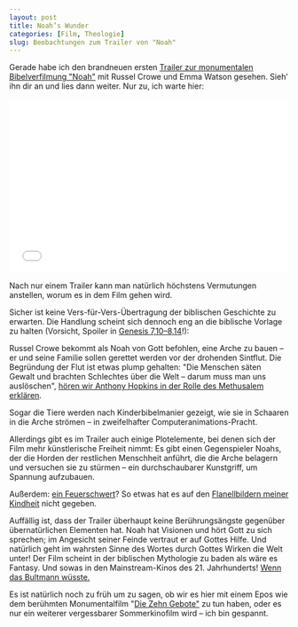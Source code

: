 ```yaml
---
layout: post
title: Noah’s Wunder
categories: [Film, Theologie]
slug: Beobachtungen zum Trailer von "Noah"
---
```


Gerade habe ich den brandneuen ersten [Trailer zur monumentalen Bibelverfilmung "Noah"](http://youtu.be/z0yf5NY9_Eg) mit Russel Crowe und Emma Watson gesehen. Sieh’ ihn dir an und lies dann weiter. Nur zu, ich warte hier:

<iframe width="100%" height="315" src="//www.youtube-nocookie.com/embed/z0yf5NY9_Eg?rel=0" frameborder="0" allowfullscreen></iframe>

Nach nur einem Trailer kann man natürlich höchstens Vermutungen anstellen, worum es in dem Film gehen wird.

Sicher ist keine Vers-für-Vers-Übertragung der biblischen Geschichte zu erwarten. Die Handlung scheint sich dennoch eng an die biblische Vorlage zu halten (Vorsicht, Spoiler in [Genesis 7,10–8,14](http://www.bibleserver.com/text/LUT/1.Mose7)!): 

Russel Crowe bekommt als Noah von Gott befohlen, eine Arche zu bauen – er und seine Familie sollen gerettet werden vor der drohenden Sintflut. Die Begründung der Flut ist etwas plump gehalten: "Die Menschen säten Gewalt und brachten Schlechtes über die Welt – darum muss man uns auslöschen", [hören wir Anthony Hopkins in der Rolle des Methusalem erklären](http://youtu.be/z0yf5NY9_Eg?t=30s).

Sogar die Tiere werden nach Kinderbibelmanier gezeigt, wie sie in Schaaren in die Arche strömen – in zweifelhafter Computeranimations-Pracht.

Allerdings gibt es im Trailer auch einige Plotelemente, bei denen sich der Film mehr künstlerische Freiheit nimmt: Es gibt einen Gegenspieler Noahs, der die Horden der restlichen Menschheit anführt, die die Arche belagern und versuchen sie zu stürmen – ein durchschaubarer Kunstgriff, um Spannung aufzubauen. 

Außerdem: [ein Feuerschwert](http://youtu.be/z0yf5NY9_Eg?t=1m51s)? So etwas hat es auf den [Flanellbildern meiner Kindheit](http://www.cvsamenkorn.de/WebRoot/Store20/Shops/62617714/4C03/624C/F55F/7885/7B5F/C0A8/29B9/D9CB/33_2_Flanell.jpg) nicht gegeben.

Auffällig ist, dass der Trailer überhaupt keine Berührungsängste gegenüber übernatürlichen Elementen hat. Noah hat Visionen und hört Gott zu sich sprechen; im Angesicht seiner Feinde vertraut er auf Gottes Hilfe. Und natürlich geht im wahrsten Sinne des Wortes durch Gottes Wirken die Welt unter! Der Film scheint in der biblischen Mythologie zu baden als wäre es Fantasy. Und sowas in den Mainstream-Kinos des 21. Jahrhunderts! [Wenn das Bultmann wüsste.](http://de.wikipedia.org/wiki/Entmythologisierung)

Es ist natürlich noch zu früh um zu sagen, ob wir es hier mit einem Epos wie dem berühmten Monumentalfilm "[Die Zehn Gebote"](http://www.imdb.com/title/tt0049833/) zu tun haben, oder es nur ein weiterer vergessbarer Sommerkinofilm wird – ich bin gespannt.